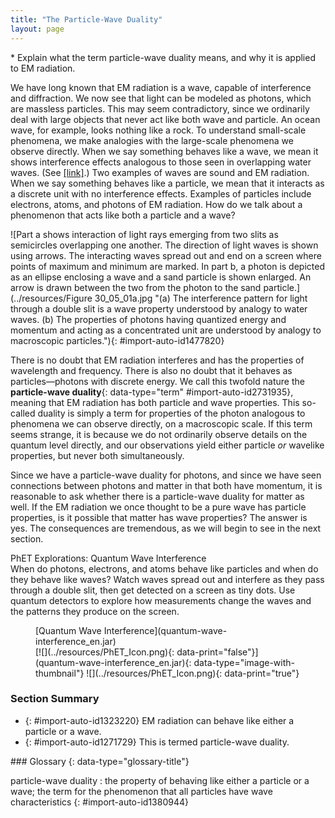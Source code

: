 ```yaml
---
title: "The Particle-Wave Duality"
layout: page
---
```



<div data-type="abstract" markdown="1">
* Explain what the term particle-wave duality means, and why it is applied to EM radiation.

</div>

We have long known that EM radiation is a wave, capable of interference and diffraction. We now see that light can be modeled as photons, which are massless particles. This may seem contradictory, since we ordinarily deal with large objects that never act like both wave and particle. An ocean wave, for example, looks nothing like a rock. To understand small-scale phenomena, we make analogies with the large-scale phenomena we observe directly. When we say something behaves like a wave, we mean it shows interference effects analogous to those seen in overlapping water waves. (See [\[link\]](#import-auto-id1477820).) Two examples of waves are sound and EM radiation. When we say something behaves like a particle, we mean that it interacts as a discrete unit with no interference effects. Examples of particles include electrons, atoms, and photons of EM radiation. How do we talk about a phenomenon that acts like both a particle and a wave?

![Part a shows interaction of light rays emerging from two slits as semicircles overlapping one another. The direction of light waves is shown using arrows. The interacting waves spread out and end on a screen where points of maximum and minimum are marked. In part b, a photon is depicted as an ellipse enclosing a wave and a sand particle is shown enlarged. An arrow is drawn between the two from the photon to the sand particle.](../resources/Figure 30_05_01a.jpg "(a) The interference pattern for light through a double slit is a wave property understood by analogy to water waves. (b) The properties of photons having quantized energy and momentum and acting as a concentrated unit are understood by analogy to macroscopic particles."){: #import-auto-id1477820}

There is no doubt that EM radiation interferes and has the properties of wavelength and frequency. There is also no doubt that it behaves as particles—photons with discrete energy. We call this twofold nature the **particle-wave duality**{: data-type="term" #import-auto-id2731935}, meaning that EM radiation has both particle and wave properties. This so-called duality is simply a term for properties of the photon analogous to phenomena we can observe directly, on a macroscopic scale. If this term seems strange, it is because we do not ordinarily observe details on the quantum level directly, and our observations yield either particle *or* wavelike properties, but never both simultaneously.

Since we have a particle-wave duality for photons, and since we have seen connections between photons and matter in that both have momentum, it is reasonable to ask whether there is a particle-wave duality for matter as well. If the EM radiation we once thought to be a pure wave has particle properties, is it possible that matter has wave properties? The answer is yes. The consequences are tremendous, as we will begin to see in the next section.

<div data-type="note" data-has-label="true" id="eip-937" data-label="" markdown="1">
<div data-type="title">
PhET Explorations: Quantum Wave Interference
</div>
When do photons, electrons, and atoms behave like particles and when do they behave like waves? Watch waves spread out and interfere as they pass through a double slit, then get detected on a screen as tiny dots. Use quantum detectors to explore how measurements change the waves and the patterns they produce on the screen.

<figure markdown="1" id="eip-id1433842">
<figcaption>
[Quantum Wave Interference](quantum-wave-interference_en.jar)
</figcaption>
<div data-type="alternates" id="Phet_module_30.5" data-alt="">
[![](../resources/PhET_Icon.png){: data-print="false"}](quantum-wave-interference_en.jar){: data-type="image-with-thumbnail"} ![](../resources/PhET_Icon.png){: data-print="true"}
</div>
</figure>
</div>

### Section Summary

* {: #import-auto-id1323220} EM radiation can behave like either a particle or a wave.
* {: #import-auto-id1271729} This is termed particle-wave duality.

<div data-type="glossary" markdown="1">
### Glossary
{: data-type="glossary-title"}

particle-wave duality
: the property of behaving like either a particle or a wave; the term for the phenomenon that all particles have wave characteristics
{: #import-auto-id1380944}

</div>


